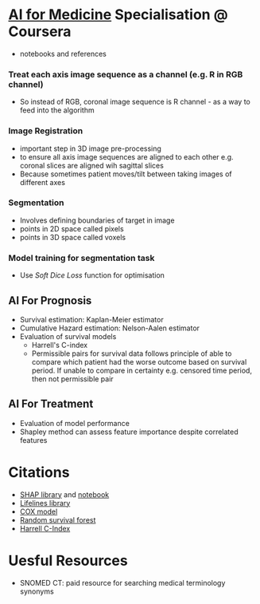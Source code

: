 # [AI for Medicine](https://www.coursera.org/specializations/ai-for-medicine) Specialisation @ Coursera 

* notebooks and references

### Treat each axis image sequence as a channel (e.g. R in RGB channel)
* So instead of RGB, coronal image sequence is R channel - as a way to feed into the algorithm

### Image Registration
* important step in 3D image pre-processing
* to ensure all axis image sequences are aligned to each other e.g. coronal slices are aligned wih sagittal slices
* Because sometimes patient moves/tilt between taking images of different axes

### Segmentation
* Involves defining boundaries of target in image
* points in 2D space called pixels
* points in 3D space called voxels

### Model training for segmentation task
* Use _Soft Dice Loss_ function for optimisation

## AI For Prognosis
* Survival estimation: Kaplan-Meier estimator
* Cumulative Hazard estimation: Nelson-Aalen estimator
* Evaluation of survival models
  * Harrell's C-index
  * Permissible pairs for survival data follows principle of able to compare which patient had the worse outcome based on survival period. If unable to compare in certainty e.g. censored time period, then not permissible pair

## AI For Treatment
* Evaluation of model performance
 * Shapley method can assess feature importance despite correlated features

# Citations
* [SHAP library](https://github.com/slundberg/shap) and [notebook](https://slundberg.github.io/shap/notebooks/NHANES%20I%20Survival%20Model.html)
* [Lifelines library](https://lifelines.readthedocs.io/en/latest/)
* [COX model](https://www.jstor.org/stable/2985181?seq=1)
* [Random survival forest](https://arxiv.org/pdf/0811.1645.pdf)
* [Harrell C-Index](https://www.ncbi.nlm.nih.gov/pubmed/7069920)

# Uesful Resources
* SNOMED CT: paid resource for searching medical terminology synonyms
